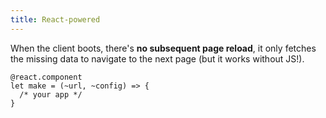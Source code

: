 ```yaml
---
title: React-powered
---
```


When the client boots, there's **no subsequent page reload**, it only fetches the missing data to navigate to the next page (but it works without JS!).

```rescript
@react.component
let make = (~url, ~config) => {
  /* your app */
}
```
